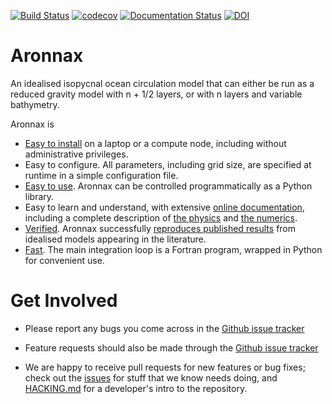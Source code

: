 [![Build Status](https://travis-ci.org/edoddridge/aronnax.svg?branch=master)](https://travis-ci.org/edoddridge/aronnax)
[![codecov](https://codecov.io/gh/edoddridge/aronnax/branch/master/graph/badge.svg)](https://codecov.io/gh/edoddridge/aronnax)
[![Documentation Status](http://readthedocs.org/projects/aronnax/badge/?version=latest)](http://aronnax.readthedocs.io/en/latest/?badge=latest)
[![DOI](http://joss.theoj.org/papers/10.21105/joss.00592/status.svg)](https://doi.org/10.21105/joss.00592)



# Aronnax

An idealised isopycnal ocean circulation model that can either be run
as a reduced gravity model with n + 1/2 layers, or with n layers and
variable bathymetry.

Aronnax is
- [Easy to install](http://aronnax.readthedocs.io/en/latest/installation.html)
  on a laptop or a compute node, including without
  administrative privileges.
- Easy to configure.  All parameters, including grid size, are
  specified at runtime in a simple configuration file.
- [Easy to use](http://aronnax.readthedocs.io/en/latest/examples.html).
  Aronnax can be controlled programmatically as a Python library.
- Easy to learn and understand, with extensive [online
  documentation](http://aronnax.readthedocs.io/en/latest/index.html), including a
  complete description of [the
  physics](http://aronnax.readthedocs.io/en/latest/aronnax_model.html#the-physics)
  and [the
  numerics](http://aronnax.readthedocs.io/en/latest/aronnax_model.html#numerical-algorithm).
- [Verified](http://aronnax.readthedocs.io/en/latest/verification.html).
  Aronnax successfully [reproduces published results](http://aronnax.readthedocs.io/en/latest/examples.html#reproducing-published-results) from
  idealised models appearing in the literature.
- [Fast](http://aronnax.readthedocs.io/en/latest/benchmarks.html).  The
  main integration loop is a Fortran program, wrapped in
  Python for convenient use.


# Get Involved

- Please report any bugs you come across in the [Github issue
  tracker](https://github.com/edoddridge/aronnax/issues)

- Feature requests should also be made through the [Github issue
  tracker](https://github.com/edoddridge/aronnax/issues)

- We are happy to receive pull requests for new features or bug fixes;
  check out the [issues](https://github.com/edoddridge/aronnax/issues) for
  stuff that we know needs doing, and [HACKING.md](HACKING.md) for a
  developer's intro to the repository.
